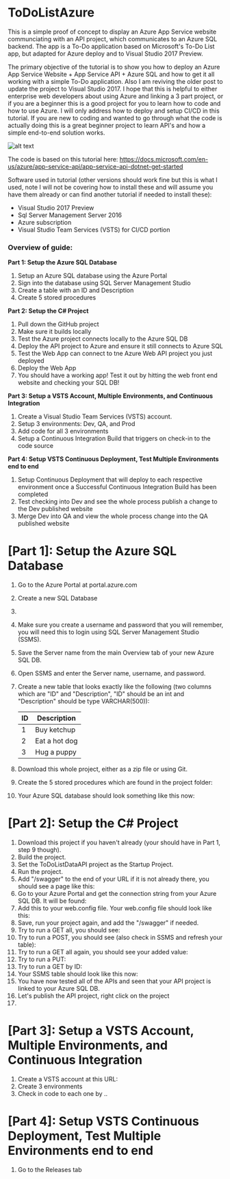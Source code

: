 # ToDoListAzure
This is a simple proof of concept to display an Azure App Service website communciating with an API project, which communicates to an Azure SQL backend.  The app is a To-Do application based on Microsoft's To-Do List app, but adapted for Azure deploy and to Visual Studio 2017 Preview.  

The primary objective of the tutorial is to show you how to deploy an Azure App Service Website + App Service API + Azure SQL and how to get it all working with a simple To-Do application. Also I am reviving the older post to update the project to Visual Studio 2017.  I hope that this is helpful to either enterprise web developers about using Azure and linking a 3 part project, or if you are a beginner this is a good project for you to learn how to code and how to use Azure.  I will only address how to deploy and setup CI/CD in this tutorial. If you are new to coding and wanted to go through what the code is actually doing this is a great beginner project to learn API's and how a simple end-to-end solution works. 

![alt text](https://docs.microsoft.com/en-us/azure/app-service-api/media/app-service-api-dotnet-get-started/todospa.png)

The code is based on this tutorial here: https://docs.microsoft.com/en-us/azure/app-service-api/app-service-api-dotnet-get-started

Software used in tutorial (other versions should work fine but this is what I used, note I will not be covering how to install these and will assume you have them already or can find another tutorial if needed to install these):
* Visual Studio 2017 Preview
* Sql Server Management Server 2016
* Azure subscription
* Visual Studio Team Services (VSTS) for CI/CD portion

### Overview of guide:
**Part 1: Setup the Azure SQL Database**
1. Setup an Azure SQL database using the Azure Portal
2. Sign into the database using SQL Server Management Studio
3. Create a table with an ID and Description
4. Create 5 stored procedures

**Part 2: Setup the C# Project**
1. Pull down the GitHub project
2. Make sure it builds locally
3. Test the Azure project connects locally to the Azure SQL DB 
4. Deploy the API project to Azure and ensure it still connects to Azure SQL
5. Test the Web App can connect to tne Azure Web API project you just deployed 
6. Deploy the Web App
7. You should have a working app! Test it out by hitting the web front end website and checking your SQL DB!

**Part 3: Setup a VSTS Account, Multiple Environments, and Continuous Integration**
1. Create a Visual Studio Team Services (VSTS) account. 
2. Setup 3 environments: Dev, QA, and Prod
3. Add code for all 3 environments
4. Setup a Continuous Integration Build that triggers on check-in to the code source

**Part 4: Setup VSTS Continuous Deployment, Test Multiple Environments end to end**
1. Setup Continuous Deployment that will deploy to each respective environment once a Successful Continuous Integration Build has been completed
2. Test checking into Dev and see the whole process publish a change to the Dev published website
3. Merge Dev into QA and view the whole process change into the QA published website

# [Part 1]: Setup the Azure SQL Database
1. Go to the Azure Portal at portal.azure.com
2. Create a new SQL Database
3. 
4. Make sure you create a username and password that you will remember, you will need this to login using SQL Server Management Studio (SSMS). 
5. Save the Server name from the main Overview tab of your new Azure SQL DB. 
6. Open SSMS and enter the Server name, username, and password. 
7. Create a new table that looks exactly like the following (two columns which are "ID" and "Description", "ID" should be an int and "Description" should be type VARCHAR(500)): 

      ID | Description
      ------------ | -------------
      1 | Buy ketchup
      2 | Eat a hot dog
      3 | Hug a puppy

8. Download this whole project, either as a zip file or using Git.  
9. Create the 5 stored procedures which are found in the project folder: 
10. Your Azure SQL database should look something like this now: 

# [Part 2]: Setup the C# Project
1. Download this project if you haven't already (your should have in Part 1, step 9 though). 
2. Build the project.
3. Set the ToDoListDataAPI project as the Startup Project. 
4. Run the project. 
5. Add "/swagger" to the end of your URL if it is not already there, you should see a page like this: 
6. Go to your Azure Portal and get the connection string from your Azure SQL DB. It will be found:
7. Add this to your web.config file. Your web.config file should look like this:
8. Save, run your project again, and add the "/swagger" if needed. 
9. Try to run a GET all, you should see:
10. Try to run a POST, you should see (also check in SSMS and refresh your table):
11. Try to run a GET all again, you should see your added value:
12. Try to run a PUT:
13. Try to run a GET by ID:
14. Your SSMS table should look like this now:
15. You have now tested all of the APIs and seen that your API project is linked to your Azure SQL DB. 
16. Let's publish the API project, right click on the project
17. 

# [Part 3]: Setup a VSTS Account, Multiple Environments, and Continuous Integration
1. Create a VSTS account at this URL: 
2. Create 3 environments
3. Check in code to each one by .. 


# [Part 4]: Setup VSTS Continuous Deployment, Test Multiple Environments end to end
1. Go to the Releases tab
